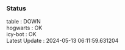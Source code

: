### Status


table : DOWN  
hogwarts : OK  
icy-bot : OK  
Latest Update : 2024-05-13 06:11:59.631204
